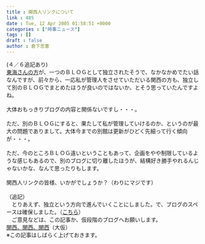 ```yaml
---
title : 関西人リンクについて
link : 485
date : Tue, 12 Apr 2005 01:58:51 +0000
categories : ["時事ニュース"]
tags : []
draft : false
author : 倉下忠憲
---
```


(４／６追記あり)<BR><A HREF="http://www.doblog.com/weblog/myblog/45273" TARGET="_blank">東海さんの方</A>が、一つのＢＬＯＧとして独立されたそうで、なかなかめでたい話なんですが、前々から、一応私が管理人をさせていただいる関西の方も、独立して別のＢＬＯＧでまとめたほうが良いのではないか、とそう思っていたんですよね。<BR><BR>大体おもっきりブログの内容と関係ないですし・・・。<BR><BR>ただ、別のＢＬＯＧにすると、果たして私が管理していけるのか、というのが最大の問題でありまして。大体今までの別館は更新がひどく先細って行く傾向が・・・。<BR><BR>ただ、今のところＢＬＯＧ違いということもあって、企画をやや制限しているような感じもあるので、別のブログに切り離したほうが、結構好き勝手やれるんじゃないかな、なんて思ったりもします。<BR><BR>関西人リンクの皆様、いかがでしょうか？（わりにマジです）<BR><BR>（追記）　<BR>　とりあえず、独立という方向で進んでいくことにしました。で、ブログのスペースは確保しました。（<A HREF="http://www.doblog.com/weblog/myblog/45799" TARGET="_blank">こちら</A>）<BR>　ご意見などは、この記事か、仮段階のブログへお願いします。<BR><A HREF="http://www.doblog.com/weblog/myblog/45799" TARGET="_blank">関西、関西、関西</A>（大仮）<BR>※この記事はしばらく上げておきます。<br><br>

